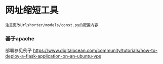 ﻿# 网址缩短工具
    注意更改Urlshorter/models/const.py的配置内容

### 基于apache

部署参见例子
https://www.digitalocean.com/community/tutorials/how-to-deploy-a-flask-application-on-an-ubuntu-vps

